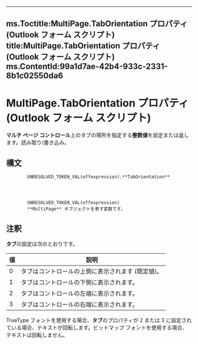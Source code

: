 

---
ms.Toctitle:MultiPage.TabOrientation プロパティ (Outlook フォーム スクリプト)
title:MultiPage.TabOrientation プロパティ (Outlook フォーム スクリプト)
ms.ContentId:99a1d7ae-42b4-933c-2331-8b1c02550da6
---
# MultiPage.TabOrientation プロパティ (Outlook フォーム スクリプト)




**マルチ ページ コントロール**上のタブの場所を指定する**整数値**を設定または返します。読み取り/書き込み。

## 構文

            UNRESOLVED_TOKEN_VAL(offexpression).**TabOrientation**




            UNRESOLVED_TOKEN_VAL(offexpression)
            **MultiPage** オブジェクトを表す変数です。



## 注釈
**タブ**の設定は次のとおりです。

|**値**|**説明**|
|---|---|
|0|タブはコントロールの上側に表示されます (既定値)。|
|1|タブはコントロールの下側に表示されます。|
|2|タブはコントロールの左端に表示されます。|
|3|タブはコントロールの右端に表示されます。|



TrueType フォントを使用する場合、**タブ**のプロパティが 2 または 3 に設定されている場合、テキストが回転します。ビットマップ フォントを使用する場合、テキストは回転しません。




